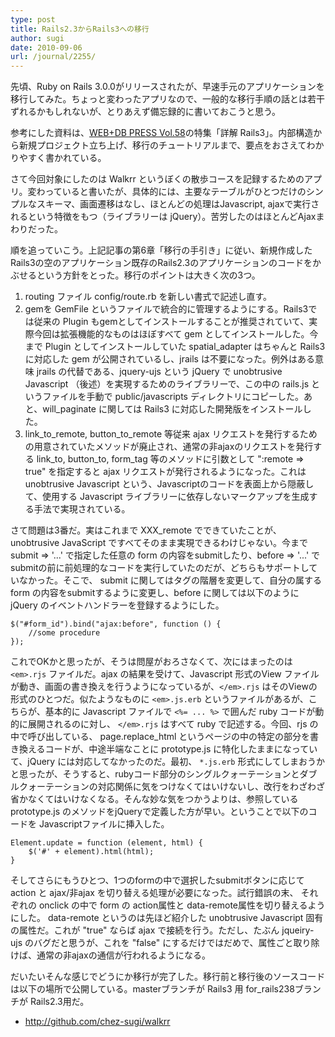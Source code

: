 ```yaml
---
type: post
title: Rails2.3からRails3への移行
author: sugi
date: 2010-09-06
url: /journal/2255/
---
```

先頃、Ruby on Rails 3.0.0がリリースされたが、早速手元のアプリケーションを移行してみた。ちょっと変わったアプリなので、一般的な移行手順の話とは若干ずれるかもしれないが、とりあえず備忘録的に書いておこうと思う。

参考にした資料は、<a href="http://gihyo.jp/magazine/wdpress/archive/2010/vol58" onclick="_gaq.push(['_trackEvent', 'outbound-article', 'http://gihyo.jp/magazine/wdpress/archive/2010/vol58', 'WEB+DB PRESS Vol.58']);" >WEB+DB PRESS Vol.58</a>の特集「詳解 Rails3」。内部構造から新規プロジェクト立ち上げ、移行のチュートリアルまで、要点をおさえてわかりやすく書かれている。

さて今回対象にしたのは Walkrr というぼくの散歩コースを記録するためのアプリ。変わっていると書いたが、具体的には、主要なテーブルがひとつだけのシンプルなスキーマ、画面遷移はなし、ほとんどの処理はJavascript, ajaxで実行されるという特徴をもつ（ライブラリーは jQuery）。苦労したのはほとんどAjaxまわりだった。

順を追っていこう。上記記事の第6章「移行の手引き」に従い、新規作成した Rails3の空のアプリケーション既存のRails2.3のアプリケーションのコードをかぶせるという方針をとった。移行のポイントは大きく次の3つ。

  1. routing ファイル config/route.rb を新しい書式で記述し直す。
  2. gemを GemFile というファイルで統合的に管理するようにする。Rails3では従来の Plugin もgemとしてインストールすることが推奨されていて、実際今回は拡張機能的なものはほぼすべて gem としてインストールした。今まで Plugin としてインストールしていた spatial_adapter はちゃんと Rails3 に対応した gem が公開されているし、jrails は不要になった。例外はある意味 jrails の代替である、jquery-ujs という jQuery で unobtrusive Javascript （後述）を実現するためのライブラリーで、この中の rails.js というファイルを手動で public/javascripts ディレクトリにコピーした。あと、will_paginate に関しては Rails3 に対応した開発版をインストールした。
  3. link_to_remote, button_to_remote 等従来 ajax リクエストを発行するための用意されていたメソッドが廃止され、通常の非ajaxのリクエストを発行する link_to, button_to, form_tag 等のメソッドに引数として ":remote => true" を指定すると ajax リクエストが発行されるようになった。これは unobtrusive Javascript という、Javascriptのコードを表面上から隠蔽して、使用する Javascript ライブラリーに依存しないマークアップを生成する手法で実現されている。

さて問題は3番だ。実はこれまで XXX_remote でできていたことが、unobtrusive JavaScript ですべてそのまま実現できるわけじゃない。今まで submit => '...' で指定した任意の form の内容をsubmitしたり、before => '...' でsubmitの前に前処理的なコードを実行していたのだが、どちらもサポートしていなかった。そこで、 submit に関してはタグの階層を変更して、自分の属する form の内容をsubmitするように変更し、before に関しては以下のように jQuery のイベントハンドラーを登録するようにした。

    $("#form_id").bind("ajax:before", function () {
        //some procedure
    });
    

これでOKかと思ったが、そうは問屋がおろさなくて、次にはまったのは `<em>.rjs` ファイルだ。ajax の結果を受けて、Javascript 形式のView ファイルが動き、画面の書き換えを行うようになっているが、`</em>.rjs` はそのViewの形式のひとつだ。似たようなものに `<em>.js.erb` というファイルがあるが、こちらが、基本的に Javascript ファイルで `<%= ... %>` で囲んだ ruby コードが動的に展開されるのに対し、 `</em>.rjs` はすべて ruby で記述する。今回、rjs の中で呼び出している、 page.replace_html というページの中の特定の部分を書き換えるコードが、中途半端なことに prototype.js に特化したままになっていて、jQuery には対応してなかったのだ。最初、 `*.js.erb` 形式にしてしまおうかと思ったが、そうすると、rubyコード部分のシングルクォーテーションとダブルクォーテーションの対応関係に気をつけなくてはいけないし、改行をわざわざ省かなくてはいけなくなる。そんな妙な気をつかうよりは、参照している prototype.js のメソッドをjQueryで定義した方が早い。ということで以下のコードを Javascriptファイルに挿入した。

    Element.update = function (element, html) {
        $('#' + element).html(html);
    }
    

そしてさらにもうひとつ、1つのformの中で選択したsubmitボタンに応じて action と ajax/非ajax を切り替える処理が必要になった。試行錯誤の末、 それぞれの onclick の中で form の action属性と data-remote属性を切り替えるようにした。 data-remote というのは先ほど紹介した unobtrusive Javascript 固有の属性だ。これが "true" ならば ajax で接続を行う。ただし、たぶん jqueiry-ujs のバグだと思うが、これを "false" にするだけではだめで、属性ごと取り除けば、通常の非ajaxの通信が行われるようになる。

だいたいそんな感じでどうにか移行が完了した。移行前と移行後のソースコードは以下の場所で公開している。masterブランチが Rails3 用 for_rails238ブランチが Rails2.3用だ。

  * <a href="http://github.com/chez-sugi/walkrr" onclick="_gaq.push(['_trackEvent', 'outbound-article', 'http://github.com/chez-sugi/walkrr', 'http://github.com/chez-sugi/walkrr']);" >http://github.com/chez-sugi/walkrr</a>

